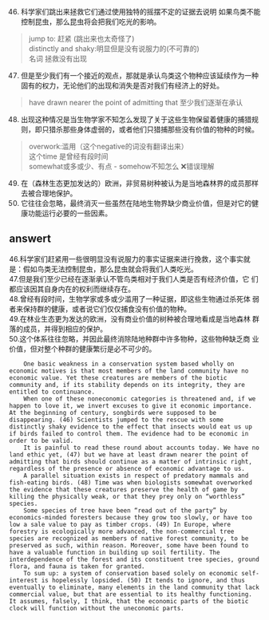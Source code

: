 46. 科学家们跳出来拯救它们通过使用独特的摇摆不定的证据去说明 如果鸟类不能控制昆虫，那么昆虫将会把我们吃光的影响。
> jump to: 赶紧  (跳出来也太奇怪了)  
> distinctly and shaky:明显但是没有说服力的(不可靠的)  
> 名词 拯救没有出现

47. 但是至少我们有一个接近的观点，那就是承认鸟类这个物种应该延续作为一种固有的权力，无论他们的出现和消失是否对我们有经济上的好处。
> have drawn nearer the point of admitting that 至少我们逐渐在承认
48. 出现这种情况是当生物学家不知怎么发现了关于这些生物保留着健康的捕猎规则，即只猎杀那些身体虚弱的，或者他们只猎捕那些没有价值的物种的时候。
> overwork:滥用（这个negative的词没有翻译出来）  
> 这个time 是曾经有段时间  
> somewhat或多或少、有点 - somehow不知怎么 ❌错误理解
49. 在（森林生态更加发达的）欧洲，非贸易树种被认为是当地森林界的成员那样去被合理地保护。
50. 它往往会忽略，最终消灭一些虽然在陆地生物界缺少商业价值，但是对它的健康功能运行必要的一些因素。


## answert
46.科学家们赶紧用一些很明显没有说服力的事实证据来进行挽救，这个事实就是：假如鸟类无法控制昆虫，那么昆虫就会将我们人类吃光。  
47.但是我们至少已经在逐渐承认不管鸟类相对于我们人类是否有经济价值，它 们都应该因其自身内在的权利而继续存在。  
48.曾经有段时间，生物学家或多或少滥用了一种证据，即这些生物通过杀死体 弱者来保持群的健康，或者说它们仅仅捕食没有价值的物种。  
49.在林业生态更为发达的欧洲，没有商业价值的树种被合理地看成是当地森林 群落的成员，并得到相应的保护。  
50.这个体系往往忽略，并因此最终消除陆地种群中许多物种，这些物种缺乏商 业价值，但对整个种群的健康繁衍是必不可少的。  

```
    One basic weakness in a conservation system based wholly on economic motives is that most members of the land community have no economic value. Yet these creatures are members of the biotic community and, if its stability depends on its integrity, they are entitled to continuance. 
    When one of these noneconomic categories is threatened and, if we happen to love it, we invert excuses to give it economic importance. At the beginning of century, songbirds were supposed to be disappearing. (46) Scientists jumped to the rescue with some distinctly shaky evidence to the effect that insects would eat us up if birds failed to control them. The evidence had to be economic in order to be valid. 
    It is painful to read these round about accounts today. We have no land ethic yet, (47) but we have at least drawn nearer the point of admitting that birds should continue as a matter of intrinsic right, regardless of the presence or absence of economic advantage to us.
    A parallel situation exists in respect of predatory mammals and fish-eating birds. (48) Time was when biologists somewhat overworked the evidence that these creatures preserve the health of game by killing the physically weak, or that they prey only on “worthless” species.
    Some species of tree have been “read out of the party” by economics-minded foresters because they grow too slowly, or have too low a sale value to pay as timber crops. (49) In Europe, where forestry is ecologically more advanced, the non-commercial tree species are recognized as members of native forest community, to be preserved as such, within reason. Moreover, some have been found to have a valuable function in building up soil fertility. The interdependence of the forest and its constituent tree species, ground flora, and fauna is taken for granted.
    To sum up: a system of conservation based solely on economic self-interest is hopelessly lopsided. (50) It tends to ignore, and thus eventually to eliminate, many elements in the land community that lack commercial value, but that are essential to its healthy functioning. It assumes, falsely, I think, that the economic parts of the biotic clock will function without the uneconomic parts.
```
